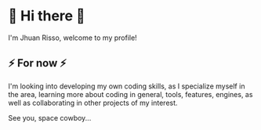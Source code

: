# 👋 Hi there 👋

 I'm Jhuan Risso, welcome to my profile!

## ⚡ For now ⚡

 I'm looking into developing my own coding skills, as I specialize
 myself in the area, learning more about coding in general, tools,
 features, engines, as well as collaborating in other projects
 of my interest.

 See you, space cowboy...

<!--
poggers
-->
